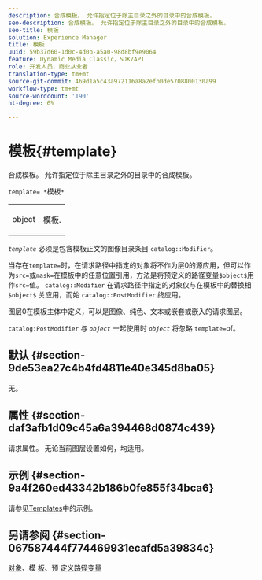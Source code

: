 ```yaml
---
description: 合成模板。 允许指定位于除主目录之外的目录中的合成模板。
seo-description: 合成模板。 允许指定位于除主目录之外的目录中的合成模板。
seo-title: 模板
solution: Experience Manager
title: 模板
uuid: 59b37d60-1d0c-4d0b-a5a0-98d8bf9e9064
feature: Dynamic Media Classic，SDK/API
role: 开发人员，商业从业者
translation-type: tm+mt
source-git-commit: 469d1a5c43a972116a8a2efb0de5708800130a99
workflow-type: tm+mt
source-wordcount: '190'
ht-degree: 6%

---
```



# 模板{#template}

合成模板。 允许指定位于除主目录之外的目录中的合成模板。

`template= *`模板`*`

<table id="simpletable_DEC6F4EB460D453B8F272C98C9C8B7E5"> 
 <tr class="strow"> 
  <td class="stentry"> <p><span class="varname"> object</span> </p> </td> 
  <td class="stentry"> <p>模板. </p></td> 
 </tr> 
</table>

*`template`* 必须是包含模板正文的图像目录条目 `catalog::Modifier`。

当存在`template=`时，在请求路径中指定的对象将不作为层0的源应用，但可以作为`src=`或`mask=`在模板中的任意位置引用，方法是将预定义的路径变量`$object$`用作`src=`值。 `catalog::Modifier` 在请求路径中指定的对象仅与在模板中的替换相 `$object$` 关应用，而始 `catalog::PostModifier` 终应用。

图层0在模板主体中定义，可以是图像、纯色、文本或嵌套或嵌入的请求图层。

`catalog:PostModifier` 与 *`object`* 一起使用时 *`object`* 将忽略 `template=`of。

## 默认 {#section-9de53ea27c4b4fd4811e40e345d8ba05}

无。

## 属性 {#section-daf3afb1d09c45a6a394468d0874c439}

请求属性。 无论当前图层设置如何，均适用。

## 示例 {#section-9a4f260ed43342b186b0fe855f34bca6}

请参见[Templates](../../../../../is-api/http-ref/image-serving-api-ref/c-http-protocol-reference/c-templates/c-templates.md#concept-3cd2d2adae0e41b2979b9640244d4d3e)中的示例。

## 另请参阅 {#section-067587444f774469931ecafd5a39834c}

[对象](../../../../../is-api/http-ref/image-serving-api-ref/c-http-protocol-reference/c-data-types/r-object.md#reference-2591bd24548d462782c68d138ef795a0)、模 [板](../../../../../is-api/http-ref/image-serving-api-ref/c-http-protocol-reference/c-templates/c-templates.md#concept-3cd2d2adae0e41b2979b9640244d4d3e)、预 [定义路径变量](../../../../../is-api/http-ref/image-serving-api-ref/c-http-protocol-reference/c-syntax-and-features/r-is-http-substitution-variables.md#reference-90dc01aba44940e4acdd0c6476e7aa5a)
